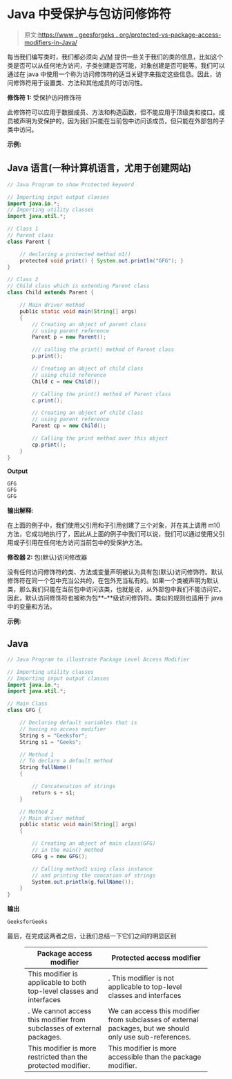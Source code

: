 # Java 中受保护与包访问修饰符

> 原文:[https://www . geesforgeks . org/protected-vs-package-access-modifiers-in-Java/](https://www.geeksforgeeks.org/protected-vs-package-access-modifiers-in-java/)

每当我们编写类时，我们都必须向 [JVM](https://www.geeksforgeeks.org/jvm-works-jvm-architecture/) 提供一些关于我们的类的信息，比如这个类是否可以从任何地方访问，子类创建是否可能，对象创建是否可能等。我们可以通过在 java 中使用一个称为访问修饰符的适当关键字来指定这些信息。因此，访问修饰符用于设置类、方法和其他成员的可访问性。

**修饰符 1:** 受保护访问修饰符

此修饰符可以应用于数据成员、方法和构造函数，但不能应用于顶级类和接口。成员被声明为受保护的，因为我们只能在当前包中访问该成员，但只能在外部包的子类中访问。

**示例:**

## Java 语言(一种计算机语言，尤用于创建网站)

```java
// Java Program to show Protected keyword

// Importing input output classes
import java.io.*;
// Importing utility classes
import java.util.*;

// Class 1
// Parent class
class Parent {

    // declaring a protected method m1()
    protected void print() { System.out.println("GFG"); }
}

// Class 2
// Child class which is extending Parent class
class Child extends Parent {

    // Main driver method
    public static void main(String[] args)
    {
        // Creating an object of parent class
        // using parent reference
        Parent p = new Parent();

        /// calling the print() method of Parent class
        p.print();

        // Creating an object of child class
        // using child reference
        Child c = new Child();

        // Calling the print() method of Parent class
        c.print();

        // Creating an object of child class
        // using parent reference
        Parent cp = new Child();

        // Calling the print method over this object
        cp.print();
    }
}
```

**Output**

```java
GFG
GFG
GFG
```

**输出解释:**

在上面的例子中，我们使用父引用和子引用创建了三个对象，并在其上调用 m1()方法，它成功地执行了，因此从上面的例子中我们可以说，我们可以通过使用父引用或子引用在任何地方访问当前包中的受保护方法。

**修改器 2:** 包(默认)访问修改器

没有任何访问修饰符的类、方法或变量声明被认为具有包(默认)访问修饰符。默认修饰符在同一个包中充当公共的，在包外充当私有的。如果一个类被声明为默认类，那么我们只能在当前包中访问该类，也就是说，从外部包中我们不能访问它。因此，默认访问修饰符也被称为包**–**级访问修饰符。类似的规则也适用于 java 中的变量和方法。

**示例:**

## Java

```java
// Java Program to illustrate Package Level Access Modifier

// Importing utility classes
// Importing input output classes
import java.io.*;
import java.util.*;

// Main Class
class GFG {

    // Declaring default variables that is
    // having no access modifier
    String s = "Geeksfor";
    String s1 = "Geeks";

    // Method 1
    // To declare a default method
    String fullName()
    {

        // Concatenation of strings
        return s + s1;
    }

    // Method 2
    // Main driver method
    public static void main(String[] args)
    {

        // Creating an object of main class(GFG)
        // in the main() method
        GFG g = new GFG();

        // Calling method1 using class instance
        // and printing the concation of strings
        System.out.println(g.fullName());
    }
}
```

**输出**

```java
GeeksforGeeks
```

最后，在完成这两者之后，让我们总结一下它们之间的明显区别

<figure class="table">

| Package access modifier | Protected access modifier |
| --- | --- |
| This modifier is applicable to both top-level classes and interfaces | . This modifier is not applicable to top-level classes and interfaces |
| . We cannot access this modifier from subclasses of external packages. | We can access this modifier from subclasses of external packages, but we should only use sub-references. |
| This modifier is more restricted than the protected modifier. | This modifier is more accessible than the package modifier. |

</figure>